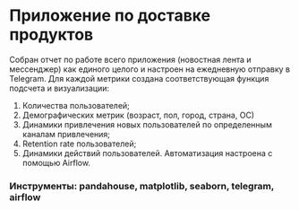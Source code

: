 # Приложение по доставке продуктов
Собран отчет по работе всего приложения (новостная лента и мессенджер) как единого целого и настроен на ежедневную отправку в Telegram. Для каждой метрики создана соответствующая функция подсчета и визуализации:
1. Количества пользователей;
2. Демографических метрик (возраст, пол, город, страна, ОС)
3. Динамики привлечения новых пользователей по определенным каналам привлечения;
4. Retention rate пользователей;
5. Динамики действий пользователей.
Автоматизация настроена с помощью Airflow.

### Инструменты: pandahouse, matplotlib, seaborn, telegram, airflow
